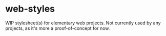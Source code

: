 # web-styles

WIP stylesheet(s) for elementary web projects. Not currently used by any projects, as it's more a proof-of-concept for now.
